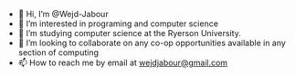 - 👋 Hi, I’m @Wejd-Jabour
- 👀 I’m interested in programing and computer science
- 🌱 I’m studying computer science at the Ryerson University.
- 💞️ I’m looking to collaborate on any co-op opportunities available in any section of computing
- 📫 How to reach me by email at wejdjabour@gmail.com

<!---
Wejd-Jabour/Wejd-Jabour is a ✨ special ✨ repository because its `README.md` (this file) appears on your GitHub profile.
You can click the Preview link to take a look at your changes.
--->
